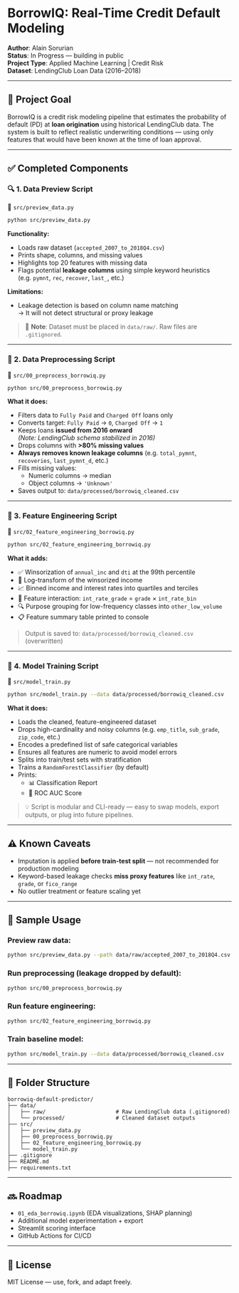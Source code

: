 # BorrowIQ: Real-Time Credit Default Modeling

**Author**: Alain Sorurian  
**Status**: In Progress — building in public  
**Project Type**: Applied Machine Learning | Credit Risk  
**Dataset**: LendingClub Loan Data (2016–2018)

---

## 📌 Project Goal

BorrowIQ is a credit risk modeling pipeline that estimates the probability of default (PD) at **loan origination** using historical LendingClub data. The system is built to reflect realistic underwriting conditions — using only features that would have been known at the time of loan approval.

---

## ✅ Completed Components

### 🔍 1. Data Preview Script

📄 `src/preview_data.py`

```bash
python src/preview_data.py
```

**Functionality:**

- Loads raw dataset (`accepted_2007_to_2018Q4.csv`)
- Prints shape, columns, and missing values
- Highlights top 20 features with missing data
- Flags potential **leakage columns** using simple keyword heuristics  
  (e.g. `pymnt`, `rec`, `recover`, `last_`, etc.)

**Limitations:**

- Leakage detection is based on column name matching  
  → It will not detect structural or proxy leakage

> 📁 **Note**: Dataset must be placed in `data/raw/`. Raw files are `.gitignored`.

---

### 🧹 2. Data Preprocessing Script

📄 `src/00_preprocess_borrowiq.py`

```bash
python src/00_preprocess_borrowiq.py
```

**What it does:**

- Filters data to `Fully Paid` and `Charged Off` loans only
- Converts target: `Fully Paid` → `0`, `Charged Off` → `1`
- Keeps loans **issued from 2016 onward**  
  *(Note: LendingClub schema stabilized in 2016)*
- Drops columns with **>80% missing values**
- **Always removes known leakage columns** (e.g. `total_pymnt`, `recoveries`, `last_pymnt_d`, etc.)
- Fills missing values:
  - Numeric columns → median
  - Object columns → `'Unknown'`
- Saves output to: `data/processed/borrowiq_cleaned.csv`

---

### 🧠 3. Feature Engineering Script

📄 `src/02_feature_engineering_borrowiq.py`

```bash
python src/02_feature_engineering_borrowiq.py
```

**What it adds:**

- ✅ Winsorization of `annual_inc` and `dti` at the 99th percentile
- 🔁 Log-transform of the winsorized income
- 📈 Binned income and interest rates into quartiles and terciles
- 🧠 Feature interaction: `int_rate_grade` = `grade` × `int_rate_bin`
- 🔍 Purpose grouping for low-frequency classes into `other_low_volume`
- 📋 Feature summary table printed to console

> Output is saved to: `data/processed/borrowiq_cleaned.csv` (overwritten)

---

### 🤖 4. Model Training Script

📄 `src/model_train.py`

```bash
python src/model_train.py --data data/processed/borrowiq_cleaned.csv
```

**What it does:**

- Loads the cleaned, feature-engineered dataset
- Drops high-cardinality and noisy columns (e.g. `emp_title`, `sub_grade`, `zip_code`, etc.)
- Encodes a predefined list of safe categorical variables
- Ensures all features are numeric to avoid model errors
- Splits into train/test sets with stratification
- Trains a `RandomForestClassifier` (by default)
- Prints:
  - 📊 Classification Report
  - 🎯 ROC AUC Score

> 💡 Script is modular and CLI-ready — easy to swap models, export outputs, or plug into future pipelines.

---

## ⚠️ Known Caveats

- Imputation is applied **before train-test split** — not recommended for production modeling
- Keyword-based leakage checks **miss proxy features** like `int_rate`, `grade`, or `fico_range`
- No outlier treatment or feature scaling yet

---

## 🧪 Sample Usage

### Preview raw data:

```bash
python src/preview_data.py --path data/raw/accepted_2007_to_2018Q4.csv
```

### Run preprocessing (leakage dropped by default):

```bash
python src/00_preprocess_borrowiq.py
```

### Run feature engineering:

```bash
python src/02_feature_engineering_borrowiq.py
```

### Train baseline model:

```bash
python src/model_train.py --data data/processed/borrowiq_cleaned.csv
```

---

## 📁 Folder Structure

```
borrowiq-default-predictor/
├── data/
│   ├── raw/                      # Raw LendingClub data (.gitignored)
│   └── processed/                # Cleaned dataset outputs
├── src/
│   ├── preview_data.py
│   ├── 00_preprocess_borrowiq.py
│   ├── 02_feature_engineering_borrowiq.py
│   └── model_train.py
├── .gitignore
├── README.md
├── requirements.txt
```

---

## 🔜 Roadmap

- `01_eda_borrowiq.ipynb` (EDA visualizations, SHAP planning)
- Additional model experimentation + export
- Streamlit scoring interface
- GitHub Actions for CI/CD

---

## 🪪 License

MIT License — use, fork, and adapt freely.
